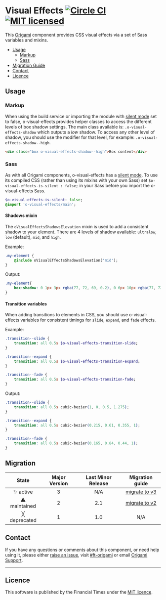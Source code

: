 # Visual Effects  [![Circle CI](https://circleci.com/gh/Financial-Times/o-visual-effects/tree/master.svg?style=svg)](https://circleci.com/gh/Financial-Times/o-visual-effects/tree/master) [![MIT licensed](https://img.shields.io/badge/license-MIT-blue.svg)](#licence)

This [Origami](http://origami.ft.com/) component provides CSS visual effects via a set of Sass variables and mixins.

- [Usage](#usage)
	- [Markup](#markup)
	- [Sass](#sass)
- [Migration Guide](#migration-guide)
- [Contact](#contact)
- [Licence](#licence)


## Usage

### Markup

When using the build service or importing the module with [silent mode](http://origami.ft.com/docs/syntax/scss/#silent-styles) set to false, o-visual-effects provides helper classes to access the different levels of box shadow settings. The main class available is: `.o-visual-effects-shadow` which outputs a _low_ shadow. To access any other level of shadow, you should use the modifier for that level, for example: `.o-visual-effects-shadow--high`.

```html
<div class="box o-visual-effects-shadow--high">Box content</div>
```

### Sass

As with all Origami components, o-visual-effects has a [silent mode](http://origami.ft.com/docs/syntax/scss/#silent-styles). To use its compiled CSS (rather than using its mixins with your own Sass) set `$o-visual-effects-is-silent : false;` in your Sass before you import the o-visual-effects Sass.

```sass
$o-visual-effects-is-silent: false;
@import 'o-visual-effects/main';
```

#### Shadows mixin

The `oVisualEffectsShadowsElevation` mixin is used to add a consistent shadow to your element. There are 4 levels of shadow available: `ultralow`, `low` (default), `mid`, and `high`.

Example:

```sass
.my-element {
	@include oVisualEffectsShadowsElevation('mid');
}
```

Output:

```css
.my-element{
	box-shadow: 0 1px 3px rgba(77, 72, 69, 0.2), 0 6px 10px rgba(77, 72, 69, 0.15);
}
```

#### Transition variables

When adding transitions to elements in CSS, you should use o-visual-effects variables for consistent timings for `slide`, `expand`, and `fade` effects.

Example:

```sass
.transition--slide {
	transition: all 0.5s $o-visual-effects-transition-slide;
}

.transition--expand {
	transition: all 0.5s $o-visual-effects-transition-expand;
}

.transition--fade {
	transition: all 0.5s $o-visual-effects-transition-fade;
}
```

Output:

```css
.transition--slide {
	transition: all 0.5s cubic-bezier(1, 0, 0.5, 1.275);
}

.transition--expand {
	transition: all 0.5s cubic-bezier(0.215, 0.61, 0.355, 1);
}

.transition--fade {
	transition: all 0.5s cubic-bezier(0.165, 0.84, 0.44, 1);
}
```

## Migration

State | Major Version | Last Minor Release | Migration guide |
:---: | :---: | :---: | :---:
✨ active | 3 | N/A | [migrate to v3](MIGRATION.md#migrating-from-v2-to-v3) |
⚠ maintained | 2 | 2.1 | [migrate to v2](MIGRATION.md#migrating-from-v1-to-v2) |
╳ deprecated | 1 | 1.0 | N/A |


## Contact

If you have any questions or comments about this component, or need help using it, please either [raise an issue](https://github.com/Financial-Times/o-visual-effects/issues), visit [#ft-origami](https://financialtimes.slack.com/messages/ft-origami/) or email [Origami Support](mailto:origami-support@ft.com).

----

## Licence

This software is published by the Financial Times under the [MIT licence](http://opensource.org/licenses/MIT).
